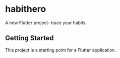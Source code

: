 # habithero

A new Flutter project- trace your habits.


## Getting Started

This project is a starting point for a Flutter application.


